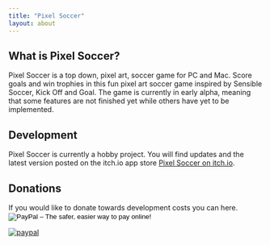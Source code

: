 ```yaml
---
title: "Pixel Soccer"
layout: about
---
```

<h2>What is Pixel Soccer?</h2>

Pixel Soccer is a top down, pixel art, soccer game for PC and Mac. Score goals and win trophies in this fun pixel art soccer game inspired by Sensible Soccer, Kick Off and Goal. The game is currently in early alpha, meaning that some features are not finished yet while others have yet to be implemented. 

<h2>Development</h2>
Pixel Soccer is currently a hobby project. You will find updates and the latest version posted on the itch.io app store <a href="https://superrockgames.itch.io/pixelsoccer" title="">Pixel Soccer on itch.io</a>.

<h2>Donations</h2>
If you would like to donate towards development costs you can here. 

<form action="https://www.paypal.com/cgi-bin/webscr" method="post" target="_top">
<input type="hidden" name="cmd" value="_s-xclick">
<input type="hidden" name="hosted_button_id" value="GYU2AZWBW27SG">
<input type="image" src="https://www.paypalobjects.com/en_GB/i/btn/btn_donate_LG.gif" border="0" name="submit" alt="PayPal – The safer, easier way to pay online!">
<img alt="" border="0" src="https://www.paypalobjects.com/en_GB/i/scr/pixel.gif" width="1" height="1">
</form>

[![paypal](https://www.paypalobjects.com/en_GB/i/scr/pixel.gif)](https://www.paypal.com/cgi-bin/webscr?cmd=_s-xclick&hosted_button_id=GYU2AZWBW27SG)


